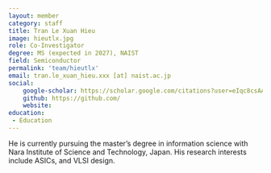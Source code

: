 ```yaml
---
layout: member
category: staff
title: Tran Le Xuan Hieu
image: hieutlx.jpg
role: Co-Investigator
degree: MS (expected in 2027), NAIST
field: Semiconductor
permalink: 'team/hieutlx'
email: tran.le_xuan_hieu.xxx [at] naist.ac.jp
social:
    google-scholar: https://scholar.google.com/citations?user=eIqc8csAAAAJ&hl=en&oi=sra
    github: https://github.com/
    website: 
education:
 - Education
---
```

He is currently pursuing the master’s degree in information science with
Nara Institute of Science and Technology, Japan. His research interests include ASICs, and VLSI design.